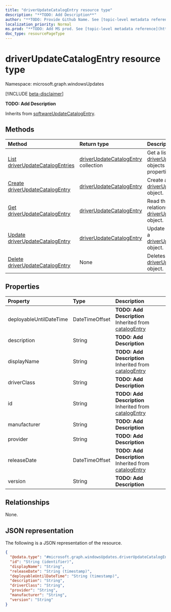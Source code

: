 ```yaml
---
title: "driverUpdateCatalogEntry resource type"
description: "**TODO: Add Description**"
author: "**TODO: Provide Github Name. See [topic-level metadata reference](https://msgo.azurewebsites.net/add/document/guidelines/metadata.html#topic-level-metadata)**"
localization_priority: Normal
ms.prod: "**TODO: Add MS prod. See [topic-level metadata reference](https://msgo.azurewebsites.net/add/document/guidelines/metadata.html#topic-level-metadata)**"
doc_type: resourcePageType
---
```


# driverUpdateCatalogEntry resource type

Namespace: microsoft.graph.windowsUpdates

[!INCLUDE [beta-disclaimer](../../includes/beta-disclaimer.md)]

**TODO: Add Description**


Inherits from [softwareUpdateCatalogEntry](../resources/softwareupdatecatalogentry.md).

## Methods
|Method|Return type|Description|
|:---|:---|:---|
|[List driverUpdateCatalogEntries](../api/driverupdatecatalogentry-list.md)|[driverUpdateCatalogEntry](../resources/windowsupdates-driverupdatecatalogentry.md) collection|Get a list of the [driverUpdateCatalogEntry](../resources/driverupdatecatalogentry.md) objects and their properties.|
|[Create driverUpdateCatalogEntry](../api/windowsupdates-driverupdatecatalogentry-create.md)|[driverUpdateCatalogEntry](../resources/windowsupdates-driverupdatecatalogentry.md)|Create a new [driverUpdateCatalogEntry](../resources/windowsupdates-driverupdatecatalogentry.md) object.|
|[Get driverUpdateCatalogEntry](../api/windowsupdates-driverupdatecatalogentry-get.md)|[driverUpdateCatalogEntry](../resources/windowsupdates-driverupdatecatalogentry.md)|Read the properties and relationships of a [driverUpdateCatalogEntry](../resources/windowsupdates-driverupdatecatalogentry.md) object.|
|[Update driverUpdateCatalogEntry](../api/windowsupdates-driverupdatecatalogentry-update.md)|[driverUpdateCatalogEntry](../resources/windowsupdates-driverupdatecatalogentry.md)|Update the properties of a [driverUpdateCatalogEntry](../resources/windowsupdates-driverupdatecatalogentry.md) object.|
|[Delete driverUpdateCatalogEntry](../api/windowsupdates-driverupdatecatalogentry-delete.md)|None|Deletes a [driverUpdateCatalogEntry](../resources/windowsupdates-driverupdatecatalogentry.md) object.|

## Properties
|Property|Type|Description|
|:---|:---|:---|
|deployableUntilDateTime|DateTimeOffset|**TODO: Add Description** Inherited from [catalogEntry](../resources/windowsupdates-catalogentry.md)|
|description|String|**TODO: Add Description**|
|displayName|String|**TODO: Add Description** Inherited from [catalogEntry](../resources/windowsupdates-catalogentry.md)|
|driverClass|String|**TODO: Add Description**|
|id|String|**TODO: Add Description** Inherited from [catalogEntry](../resources/windowsupdates-catalogentry.md)|
|manufacturer|String|**TODO: Add Description**|
|provider|String|**TODO: Add Description**|
|releaseDate|DateTimeOffset|**TODO: Add Description** Inherited from [catalogEntry](../resources/windowsupdates-catalogentry.md)|
|version|String|**TODO: Add Description**|

## Relationships
None.

## JSON representation
The following is a JSON representation of the resource.
<!-- {
  "blockType": "resource",
  "keyProperty": "id",
  "@odata.type": "microsoft.graph.windowsUpdates.driverUpdateCatalogEntry",
  "baseType": "microsoft.graph.windowsUpdates.softwareUpdateCatalogEntry",
  "openType": false
}
-->
``` json
{
  "@odata.type": "#microsoft.graph.windowsUpdates.driverUpdateCatalogEntry",
  "id": "String (identifier)",
  "displayName": "String",
  "releaseDate": "String (timestamp)",
  "deployableUntilDateTime": "String (timestamp)",
  "description": "String",
  "driverClass": "String",
  "provider": "String",
  "manufacturer": "String",
  "version": "String"
}
```

